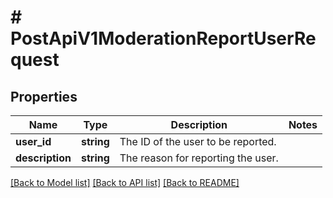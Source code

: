 # # PostApiV1ModerationReportUserRequest

## Properties

Name | Type | Description | Notes
------------ | ------------- | ------------- | -------------
**user_id** | **string** | The ID of the user to be reported. |
**description** | **string** | The reason for reporting the user. |

[[Back to Model list]](../../README.md#models) [[Back to API list]](../../README.md#endpoints) [[Back to README]](../../README.md)
